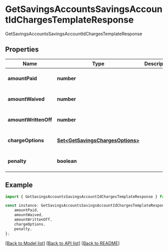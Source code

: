 # GetSavingsAccountsSavingsAccountIdChargesTemplateResponse

GetSavingsAccountsSavingsAccountIdChargesTemplateResponse

## Properties

Name | Type | Description | Notes
------------ | ------------- | ------------- | -------------
**amountPaid** | **number** |  | [optional] [default to undefined]
**amountWaived** | **number** |  | [optional] [default to undefined]
**amountWrittenOff** | **number** |  | [optional] [default to undefined]
**chargeOptions** | [**Set&lt;GetSavingsChargesOptions&gt;**](GetSavingsChargesOptions.md) |  | [optional] [default to undefined]
**penalty** | **boolean** |  | [optional] [default to undefined]

## Example

```typescript
import { GetSavingsAccountsSavingsAccountIdChargesTemplateResponse } from 'fineract-typescript-client';

const instance: GetSavingsAccountsSavingsAccountIdChargesTemplateResponse = {
    amountPaid,
    amountWaived,
    amountWrittenOff,
    chargeOptions,
    penalty,
};
```

[[Back to Model list]](../README.md#documentation-for-models) [[Back to API list]](../README.md#documentation-for-api-endpoints) [[Back to README]](../README.md)
